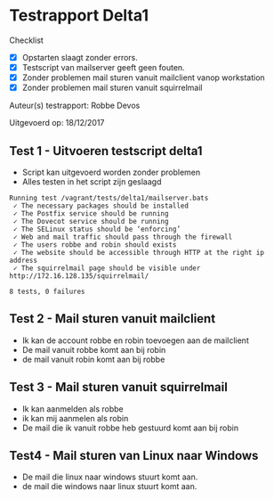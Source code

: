 # Testrapport Delta1

Checklist
- [x] Opstarten slaagt zonder errors.
- [x] Testscript van mailserver geeft geen fouten.
- [x] Zonder problemen mail sturen vanuit mailclient vanop workstation
- [x] Zonder problemen mail sturen vanuit squirrelmail

Auteur(s) testrapport: Robbe Devos

Uitgevoerd op: 18/12/2017

## Test 1 - Uitvoeren testscript delta1
- Script kan uitgevoerd worden zonder problemen
- Alles testen in het script zijn geslaagd

```
Running test /vagrant/tests/delta1/mailserver.bats
 ✓ The necessary packages should be installed
 ✓ The Postfix service should be running
 ✓ The Dovecot service should be running
 ✓ The SELinux status should be ‘enforcing’
 ✓ Web and mail traffic should pass through the firewall
 ✓ The users robbe and robin should exists
 ✓ The website should be accessible through HTTP at the right ip address
 ✓ The squirrelmail page should be visible under http://172.16.128.135/squirrelmail/

8 tests, 0 failures
```

## Test 2 - Mail sturen vanuit mailclient

- Ik kan de account robbe en robin toevoegen aan de mailclient
- De mail vanuit robbe komt aan bij robin
- de mail vanuit robin komt aan bij robbe


## Test 3 - Mail sturen vanuit squirrelmail

- Ik kan aanmelden als robbe
- ik kan mij aanmelen als robin
- De mail die ik vanuit robbe heb gestuurd komt aan bij robin

## Test4 - Mail sturen van Linux naar Windows
- De mail die linux naar windows stuurt komt aan.
- de mail die windows naar linux stuurt komt aan.
